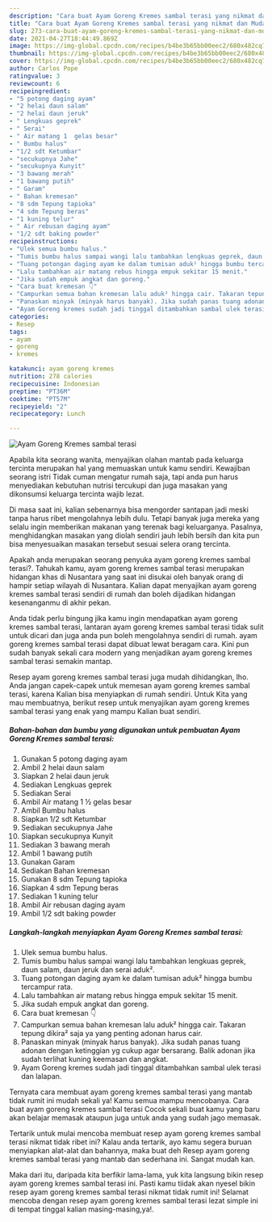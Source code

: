 ```yaml
---
description: "Cara buat Ayam Goreng Kremes sambal terasi yang nikmat dan Mudah Dibuat"
title: "Cara buat Ayam Goreng Kremes sambal terasi yang nikmat dan Mudah Dibuat"
slug: 273-cara-buat-ayam-goreng-kremes-sambal-terasi-yang-nikmat-dan-mudah-dibuat
date: 2021-04-27T18:44:49.869Z
image: https://img-global.cpcdn.com/recipes/b4be3b65bb00eec2/680x482cq70/ayam-goreng-kremes-sambal-terasi-foto-resep-utama.jpg
thumbnail: https://img-global.cpcdn.com/recipes/b4be3b65bb00eec2/680x482cq70/ayam-goreng-kremes-sambal-terasi-foto-resep-utama.jpg
cover: https://img-global.cpcdn.com/recipes/b4be3b65bb00eec2/680x482cq70/ayam-goreng-kremes-sambal-terasi-foto-resep-utama.jpg
author: Carlos Pope
ratingvalue: 3
reviewcount: 6
recipeingredient:
- "5 potong daging ayam"
- "2 helai daun salam"
- "2 helai daun jeruk"
- " Lengkuas geprek"
- " Serai"
- " Air matang 1  gelas besar"
- " Bumbu halus"
- "1/2 sdt Ketumbar"
- "secukupnya Jahe"
- "secukupnya Kunyit"
- "3 bawang merah"
- "1 bawang putih"
- " Garam"
- " Bahan kremesan"
- "8 sdm Tepung tapioka"
- "4 sdm Tepung beras"
- "1 kuning telur"
- " Air rebusan daging ayam"
- "1/2 sdt baking powder"
recipeinstructions:
- "Ulek semua bumbu halus."
- "Tumis bumbu halus sampai wangi lalu tambahkan lengkuas geprek, daun salam, daun jeruk dan serai aduk²."
- "Tuang potongan daging ayam ke dalam tumisan aduk² hingga bumbu tercampur rata."
- "Lalu tambahkan air matang rebus hingga empuk sekitar 15 menit."
- "Jika sudah empuk angkat dan goreng."
- "Cara buat kremesan 👇"
- "Campurkan semua bahan kremesan lalu aduk² hingga cair. Takaran tepung dikira² saja ya yang penting adonan harus cair."
- "Panaskan minyak (minyak harus banyak). Jika sudah panas tuang adonan dengan ketinggian yg cukup agar bersarang. Balik adonan jika sudah terlihat kuning keemasan dan angkat."
- "Ayam Goreng kremes sudah jadi tinggal ditambahkan sambal ulek terasi dan lalapan."
categories:
- Resep
tags:
- ayam
- goreng
- kremes

katakunci: ayam goreng kremes 
nutrition: 278 calories
recipecuisine: Indonesian
preptime: "PT36M"
cooktime: "PT57M"
recipeyield: "2"
recipecategory: Lunch

---
```



![Ayam Goreng Kremes sambal terasi](https://img-global.cpcdn.com/recipes/b4be3b65bb00eec2/680x482cq70/ayam-goreng-kremes-sambal-terasi-foto-resep-utama.jpg)

Apabila kita seorang wanita, menyajikan olahan mantab pada keluarga tercinta merupakan hal yang memuaskan untuk kamu sendiri. Kewajiban seorang istri Tidak cuman mengatur rumah saja, tapi anda pun harus menyediakan kebutuhan nutrisi tercukupi dan juga masakan yang dikonsumsi keluarga tercinta wajib lezat.

Di masa  saat ini, kalian sebenarnya bisa mengorder santapan jadi meski tanpa harus ribet mengolahnya lebih dulu. Tetapi banyak juga mereka yang selalu ingin memberikan makanan yang terenak bagi keluarganya. Pasalnya, menghidangkan masakan yang diolah sendiri jauh lebih bersih dan kita pun bisa menyesuaikan masakan tersebut sesuai selera orang tercinta. 



Apakah anda merupakan seorang penyuka ayam goreng kremes sambal terasi?. Tahukah kamu, ayam goreng kremes sambal terasi merupakan hidangan khas di Nusantara yang saat ini disukai oleh banyak orang di hampir setiap wilayah di Nusantara. Kalian dapat menyajikan ayam goreng kremes sambal terasi sendiri di rumah dan boleh dijadikan hidangan kesenanganmu di akhir pekan.

Anda tidak perlu bingung jika kamu ingin mendapatkan ayam goreng kremes sambal terasi, lantaran ayam goreng kremes sambal terasi tidak sulit untuk dicari dan juga anda pun boleh mengolahnya sendiri di rumah. ayam goreng kremes sambal terasi dapat dibuat lewat beragam cara. Kini pun sudah banyak sekali cara modern yang menjadikan ayam goreng kremes sambal terasi semakin mantap.

Resep ayam goreng kremes sambal terasi juga mudah dihidangkan, lho. Anda jangan capek-capek untuk memesan ayam goreng kremes sambal terasi, karena Kalian bisa menyiapkan di rumah sendiri. Untuk Kita yang mau membuatnya, berikut resep untuk menyajikan ayam goreng kremes sambal terasi yang enak yang mampu Kalian buat sendiri.

<!--inarticleads1-->

##### Bahan-bahan dan bumbu yang digunakan untuk pembuatan Ayam Goreng Kremes sambal terasi:

1. Gunakan 5 potong daging ayam
1. Ambil 2 helai daun salam
1. Siapkan 2 helai daun jeruk
1. Sediakan  Lengkuas geprek
1. Sediakan  Serai
1. Ambil  Air matang 1 ½ gelas besar
1. Ambil  Bumbu halus
1. Siapkan 1/2 sdt Ketumbar
1. Sediakan secukupnya Jahe
1. Siapkan secukupnya Kunyit
1. Sediakan 3 bawang merah
1. Ambil 1 bawang putih
1. Gunakan  Garam
1. Sediakan  Bahan kremesan
1. Gunakan 8 sdm Tepung tapioka
1. Siapkan 4 sdm Tepung beras
1. Sediakan 1 kuning telur
1. Ambil  Air rebusan daging ayam
1. Ambil 1/2 sdt baking powder




<!--inarticleads2-->

##### Langkah-langkah menyiapkan Ayam Goreng Kremes sambal terasi:

1. Ulek semua bumbu halus.
1. Tumis bumbu halus sampai wangi lalu tambahkan lengkuas geprek, daun salam, daun jeruk dan serai aduk².
1. Tuang potongan daging ayam ke dalam tumisan aduk² hingga bumbu tercampur rata.
1. Lalu tambahkan air matang rebus hingga empuk sekitar 15 menit.
1. Jika sudah empuk angkat dan goreng.
1. Cara buat kremesan 👇
1. Campurkan semua bahan kremesan lalu aduk² hingga cair. Takaran tepung dikira² saja ya yang penting adonan harus cair.
1. Panaskan minyak (minyak harus banyak). Jika sudah panas tuang adonan dengan ketinggian yg cukup agar bersarang. Balik adonan jika sudah terlihat kuning keemasan dan angkat.
1. Ayam Goreng kremes sudah jadi tinggal ditambahkan sambal ulek terasi dan lalapan.




Ternyata cara membuat ayam goreng kremes sambal terasi yang mantab tidak rumit ini mudah sekali ya! Kamu semua mampu mencobanya. Cara buat ayam goreng kremes sambal terasi Cocok sekali buat kamu yang baru akan belajar memasak ataupun juga untuk anda yang sudah jago memasak.

Tertarik untuk mulai mencoba membuat resep ayam goreng kremes sambal terasi nikmat tidak ribet ini? Kalau anda tertarik, ayo kamu segera buruan menyiapkan alat-alat dan bahannya, maka buat deh Resep ayam goreng kremes sambal terasi yang mantab dan sederhana ini. Sangat mudah kan. 

Maka dari itu, daripada kita berfikir lama-lama, yuk kita langsung bikin resep ayam goreng kremes sambal terasi ini. Pasti kamu tiidak akan nyesel bikin resep ayam goreng kremes sambal terasi nikmat tidak rumit ini! Selamat mencoba dengan resep ayam goreng kremes sambal terasi lezat simple ini di tempat tinggal kalian masing-masing,ya!.

